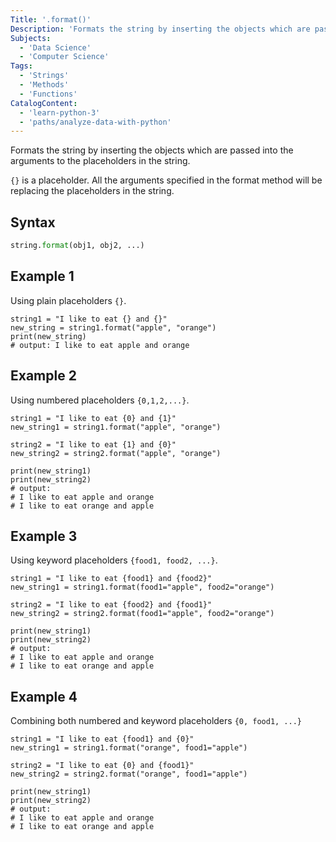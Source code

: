 ```yaml
---
Title: '.format()'
Description: 'Formats the string by inserting the objects which are passed into the arguments to the placeholders in the string'
Subjects:
  - 'Data Science'
  - 'Computer Science'
Tags:
  - 'Strings'
  - 'Methods'
  - 'Functions'
CatalogContent:
  - 'learn-python-3'
  - 'paths/analyze-data-with-python'
---
```


Formats the string by inserting the objects which are passed into the arguments to the placeholders in the string.

`{}` is a placeholder. All the arguments specified in the format method will be replacing the placeholders in the string.

## Syntax

```py
string.format(obj1, obj2, ...)
```

## Example 1

Using plain placeholders `{}`.

```codebyte/python
string1 = "I like to eat {} and {}"
new_string = string1.format("apple", "orange")
print(new_string)
# output: I like to eat apple and orange
```

## Example 2

Using numbered placeholders `{0,1,2,...}`.

```codebyte/python
string1 = "I like to eat {0} and {1}"
new_string1 = string1.format("apple", "orange")

string2 = "I like to eat {1} and {0}"
new_string2 = string2.format("apple", "orange")

print(new_string1)
print(new_string2)
# output:
# I like to eat apple and orange
# I like to eat orange and apple
```

## Example 3

Using keyword placeholders `{food1, food2, ...}`.

```codebyte/python
string1 = "I like to eat {food1} and {food2}"
new_string1 = string1.format(food1="apple", food2="orange")

string2 = "I like to eat {food2} and {food1}"
new_string2 = string2.format(food1="apple", food2="orange")

print(new_string1)
print(new_string2)
# output:
# I like to eat apple and orange
# I like to eat orange and apple
```

## Example 4

Combining both numbered and keyword placeholders `{0, food1, ...}`

```codebyte/python
string1 = "I like to eat {food1} and {0}"
new_string1 = string1.format("orange", food1="apple")

string2 = "I like to eat {0} and {food1}"
new_string2 = string2.format("orange", food1="apple")

print(new_string1)
print(new_string2)
# output:
# I like to eat apple and orange
# I like to eat orange and apple
```
